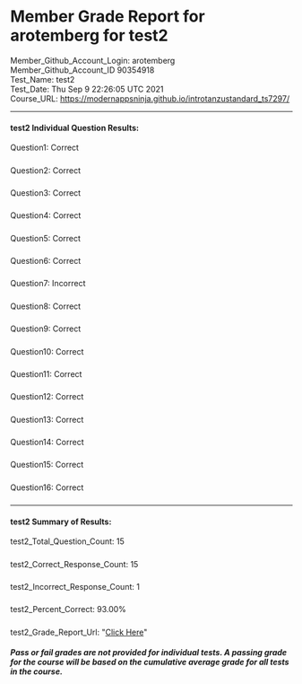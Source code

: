 # Member Grade Report for arotemberg for test2  
   
Member_Github_Account_Login: arotemberg  
Member_Github_Account_ID 90354918  
Test_Name: test2  
Test_Date: Thu Sep  9 22:26:05 UTC 2021  
Course_URL: https://modernappsninja.github.io/introtanzustandard_ts7297/  
   
---  
#### test2 Individual Question Results:  
Question1: Correct  
#####  
Question2: Correct  
#####  
Question3: Correct  
#####  
Question4: Correct  
#####  
Question5: Correct  
#####  
Question6: Correct  
#####  
Question7: Incorrect  
#####  
Question8: Correct  
#####  
Question9: Correct  
#####  
Question10: Correct  
#####  
Question11: Correct  
#####  
Question12: Correct  
#####  
Question13: Correct  
#####  
Question14: Correct  
#####  
Question15: Correct  
#####  
Question16: Correct  
#####  
---  
#### test2 Summary of Results:  
test2_Total_Question_Count: 15  
#####  
test2_Correct_Response_Count: 15  
#####  
test2_Incorrect_Response_Count: 1  
#####  
test2_Percent_Correct: 93.00%  
#####  
test2_Grade_Report_Url: "[Click Here](https://github.com/modernappsninjas/arotemberg/blob/main/static/userdata/courses/introtanzustandard_ts7297/grade_report.pr334.test2.md)"
##### Pass or fail grades are not provided for individual tests. A passing grade for the course will be based on the cumulative average grade for all tests in the course.  
